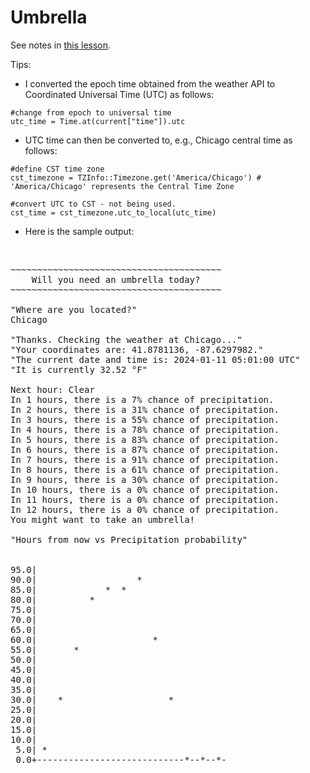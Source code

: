 # Umbrella

See notes in [this lesson](https://learn.firstdraft.com/lessons/104).

Tips:
- I converted the epoch time obtained from the weather API to Coordinated Universal Time (UTC) as follows: 

```
#change from epoch to universal time
utc_time = Time.at(current["time"]).utc
```
- UTC time can then be converted to, e.g., Chicago central time as follows:

```
#define CST time zone
cst_timezone = TZInfo::Timezone.get('America/Chicago') # 'America/Chicago' represents the Central Time Zone

#convert UTC to CST - not being used.
cst_time = cst_timezone.utc_to_local(utc_time)
```

- Here is the sample output:
<br>

<pre>
~~~~~~~~~~~~~~~~~~~~~~~~~~~~~~~~~~~~~~~~
    Will you need an umbrella today?    
~~~~~~~~~~~~~~~~~~~~~~~~~~~~~~~~~~~~~~~~

"Where are you located?"
Chicago 

"Thanks. Checking the weather at Chicago..."
"Your coordinates are: 41.8781136, -87.6297982."
"The current date and time is: 2024-01-11 05:01:00 UTC"
"It is currently 32.52 °F"

Next hour: Clear
In 1 hours, there is a 7% chance of precipitation.
In 2 hours, there is a 31% chance of precipitation.
In 3 hours, there is a 55% chance of precipitation.
In 4 hours, there is a 78% chance of precipitation.
In 5 hours, there is a 83% chance of precipitation.
In 6 hours, there is a 87% chance of precipitation.
In 7 hours, there is a 91% chance of precipitation.
In 8 hours, there is a 61% chance of precipitation.
In 9 hours, there is a 30% chance of precipitation.
In 10 hours, there is a 0% chance of precipitation.
In 11 hours, there is a 0% chance of precipitation.
In 12 hours, there is a 0% chance of precipitation.
You might want to take an umbrella!

"Hours from now vs Precipitation probability"
 
 
95.0|                                    
90.0|                   *                
85.0|             *  *                   
80.0|          *                         
75.0|                                    
70.0|                                    
65.0|                                    
60.0|                      *             
55.0|       *                            
50.0|                                    
45.0|                                    
40.0|                                    
35.0|                                    
30.0|    *                    *          
25.0|                                    
20.0|                                    
15.0|                                    
10.0|                                    
 5.0| *                                  
 0.0+----------------------------*--*--*-
</pre>
